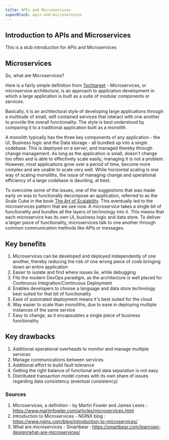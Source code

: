 ```yaml
---
title: APIs and Microservices
superBlock: apis-and-microservices
---
```


## Introduction to APIs and Microservices

This is a stub introduction for APIs and Microservices

## Microservices

So, what are Microservices?

Here is a fairly simple definition from [Techtarget](https://searchmicroservices.techtarget.com/definition/microservices) - Microservices, or microservice architecture, is an approach to application development in which a large application is built as a suite of modular components or services.

Basically, it is an architectural style of developing large applications through a multitude of small, self contained services that interact with one another to provide the overall functionality. The style is best understood by comparing it to a traditional application built as a monolith.

A monolith typically has the three key components of any application - the UI, Business logic and the Data storage - all bundled up into a single codebase. This is deployed on a server, and managed thereby through change management. As long as the application is small, doesn't change too often and is able to effectively scale easily, managing it is not a problem. However, most applications grow over a period of time, become more complex and are unable to scale very well. While horizontal scaling is one way of scaling monoliths, the issue of managing change and operational efficiency of a large codebase is daunting, at best.

To overcome some of the issues, one of the suggestions that was made early on was to functionally decompose an application, referred to as the Scale Cube in the book [The Art of Scalability](www.theartofscalability.com). This eventually led to the microservices pattern that we see now. A microservice takes a single bit of functionality and bundles all the layers of technology into it. This means that each microservice has its own UI, business logic and data store. To deliver a larger piece of functionality, microservices talk to one another through common communication methods like APIs or messages.

## Key benefits

1. Microservices can be developed and deployed independently of one another, thereby reducing the risk of one wrong piece of code bringing down an entire application
2. Easier to isolate and find where issues lie, while debugging
3. Fits the modern DevOps paradigm, as the architecture is well placed for Continuous Integration/Continuous Deployment
4. Enables developers to choose a language and data store technology best suited for that bit of functionality
5. Ease of automated deployment means it's best suited for the cloud
6. Way easier to scale than monoliths, due to ease in deploying multiple instances of the same service
7. Easy to change, as it encapsulates a single piece of business functionality

## Key drawbacks

1. Additional operational overheads to monitor and manage multiple services
2. Manage communications between services
3. Additional effort to build fault tolerance
4. Getting the right balance of functional and data separation is not easy
5. Distributed transaction model comes with its own share of issues regarding data consistency (eventual consistency)

### Sources

1. Microservices, a definition - by Martin Fowler and James Lewis : https://www.martinfowler.com/articles/microservices.html
2. Introduction to Microservices - NGINX blog : https://www.nginx.com/blog/introduction-to-microservices/
3. What are microservices - Smartbear : https://smartbear.com/learn/api-design/what-are-microservices/
